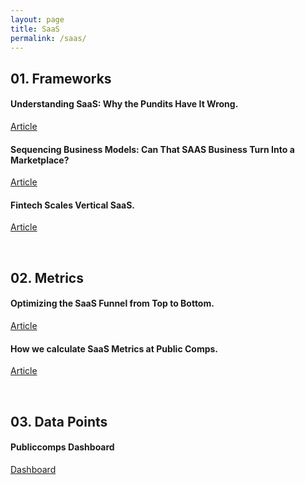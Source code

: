 ```yaml
---
layout: page
title: SaaS
permalink: /saas/
---
```


## 01. Frameworks

#### Understanding SaaS: Why the Pundits Have It Wrong.

[Article](https://a16z.com/2014/05/13/understanding-saas-valuation-primer/)

#### Sequencing Business Models: Can That SAAS Business Turn Into a Marketplace?

[Article](https://caseyaccidental.com/saas-marketplace/)

#### Fintech Scales Vertical SaaS.

[Article](https://a16z.com/2020/08/04/fintech-scales-vertical-saas/)

&nbsp;
## 02. Metrics

#### Optimizing the SaaS Funnel from Top to Bottom.

[Article](https://www.forentrepreneurs.com/optimizing-the-saas-funnel/)


#### How we calculate SaaS Metrics at Public Comps.

[Article](https://www.notion.so/How-we-calculate-SaaS-Metrics-at-Public-Comps-cd4a389983a34725be732088765e059e)

&nbsp;
## 03. Data Points

#### Publiccomps Dashboard

[Dashboard](https://www.publiccomps.com/tickers?items=High+Growth+SaaS)